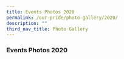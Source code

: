 ```yaml
---
title: Events Photos 2020
permalink: /our-pride/photo-gallery/2020/
description: ""
third_nav_title: Photo Gallery
---
```

### **Events Photos 2020**